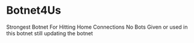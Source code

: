 # Botnet4Us
Strongest Botnet For Hitting Home Connections No Bots Given or used in this botnet still updating the botnet 
